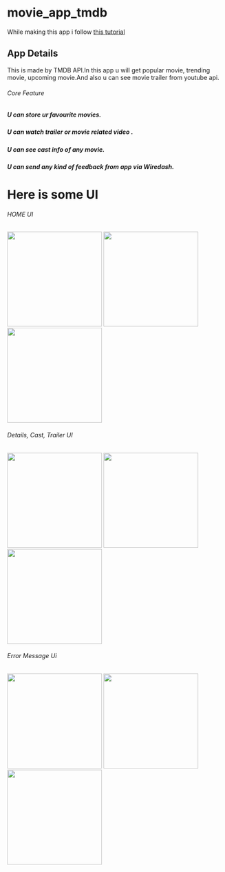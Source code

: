 # movie_app_tmdb
<p>While making this app i follow <a href="https://youtube.com/playlist?list=PL342JVRNQxEAcQdnNeN0JmMzfcm6VtLxS">this tutorial  </a> </p>

<h2>App Details </h2>
This is made by TMDB API.In this app u will get popular movie, trending movie, upcoming movie.And also u can see movie trailer from youtube api. 
<h6> Core Feature </h6>
<h5>U can store ur favourite movies.</h5>
<h5>U can watch trailer or movie related video .</h5>
<h5>U can see cast info of any movie.</h5>
<h5>U can send any kind of feedback from app via Wiredash.</h5>


<h1> Here is some UI  </h1>

<h6>HOME UI </h6>
<p  align="left">
  <img src="https://user-images.githubusercontent.com/73518920/141366095-d6e302ea-abde-456b-a84f-89042d2785d4.jpg" width="220"/>
  <img src="https://user-images.githubusercontent.com/73518920/141366180-3f7ea8d9-735c-4c62-a07f-d7aabb4bc777.jpg" width="220" />
  <img src="https://user-images.githubusercontent.com/73518920/141366233-24b97f1d-a57d-48ca-b764-c6f710301bda.jpg" width="220" />
</p>

<h6>Details, Cast, Trailer UI </h6>
<p  align="left">
  <img src="https://user-images.githubusercontent.com/73518920/141366431-eea38658-1480-42e8-adf2-e84e7eb0e14e.jpg" width="220"/>
  <img src="https://user-images.githubusercontent.com/73518920/141366449-496d07b7-562e-452f-8804-f3fcdac772cd.jpg" width="220" />
  <img src="https://user-images.githubusercontent.com/73518920/141366464-33ec6b80-5369-4d79-960a-96226b0ceb69.jpg" width="220" />
</p>

<h6>Error Message Ui </h6>
<p  align="left">
  <img src="https://user-images.githubusercontent.com/73518920/141366795-81c3dcae-37c5-4d5a-85c6-6c94ad4461fe.jpg" width="220"/>
  <img src="https://user-images.githubusercontent.com/73518920/141366813-7c9a4eb9-b4a0-4b22-a911-fa32595dc457.jpg" width="220" />
  <img src="https://user-images.githubusercontent.com/73518920/141366821-9bd5843f-06f7-46d8-aaa7-a9854319d70f.jpg" width="220" />
</p>
